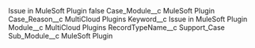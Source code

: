 <?xml version="1.0" encoding="UTF-8"?>
<CustomMetadata xmlns="http://soap.sforce.com/2006/04/metadata" xmlns:xsi="http://www.w3.org/2001/XMLSchema-instance" xmlns:xsd="http://www.w3.org/2001/XMLSchema">
    <label>Issue in MuleSoft Plugin</label>
    <protected>false</protected>
    <values>
        <field>Case_Module__c</field>
        <value xsi:type="xsd:string">MuleSoft Plugin</value>
    </values>
    <values>
        <field>Case_Reason__c</field>
        <value xsi:type="xsd:string">MultiCloud Plugins</value>
    </values>
    <values>
        <field>Keyword__c</field>
        <value xsi:type="xsd:string">Issue in MuleSoft Plugin</value>
    </values>
    <values>
        <field>Module__c</field>
        <value xsi:type="xsd:string">MultiCloud Plugins</value>
    </values>
    <values>
        <field>RecordTypeName__c</field>
        <value xsi:type="xsd:string">Support_Case</value>
    </values>
    <values>
        <field>Sub_Module__c</field>
        <value xsi:type="xsd:string">MuleSoft Plugin</value>
    </values>
</CustomMetadata>
